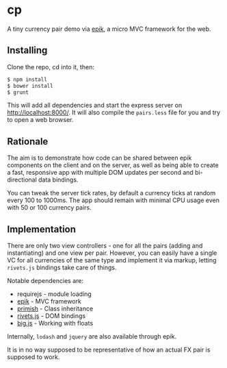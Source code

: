 cp
==

A tiny currency pair demo via [epik](http://dimitarchristoff.github.io/epik), a micro MVC framework for the web.

## Installing

Clone the repo, cd into it, then:

```sh
$ npm install
$ bower install
$ grunt
```

This will add all dependencies and start the express server on [http://localhost:8000/](http://localhost:8000/). It will
also compile the `pairs.less` file for you and try to open a web browser.

## Rationale

The aim is to demonstrate how code can be shared between epik components on the client and on the server, as well as
being able to create a fast, responsive app with multiple DOM updates per second and bi-directional data bindings.

You can tweak the server tick rates, by default a currency ticks at random every 100 to 1000ms. The app should remain
with minimal CPU usage even with 50 or 100 currency pairs.

## Implementation

There are only two view controllers - one for all the pairs (adding and instantiating) and one view per pair. However,
you can easily have a single VC for all currencies of the same type and implement it via markup, letting `rivets.js`
bindings take care of things.

Notable dependencies are:

 - requirejs - module loading
 - [epik](http://dimitarchristoff.github.io/epik) - MVC framework
 - [primish](http://dimitarchristoff.github.io/primish) - Class inheritance
 - [rivets.js](http://www.rivetsjs.com/) - DOM bindings
 - [big.js](https://github.com/MikeMcl/big.js/) - Working with floats

Internally, `lodash` and `jquery` are also available through epik.

It is in no way supposed to be representative of how an actual FX pair is supposed to work.